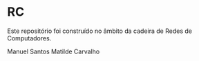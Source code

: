 # RC

Este repositório foi construído no âmbito da cadeira de Redes de Computadores.

Manuel Santos 
Matilde Carvalho
